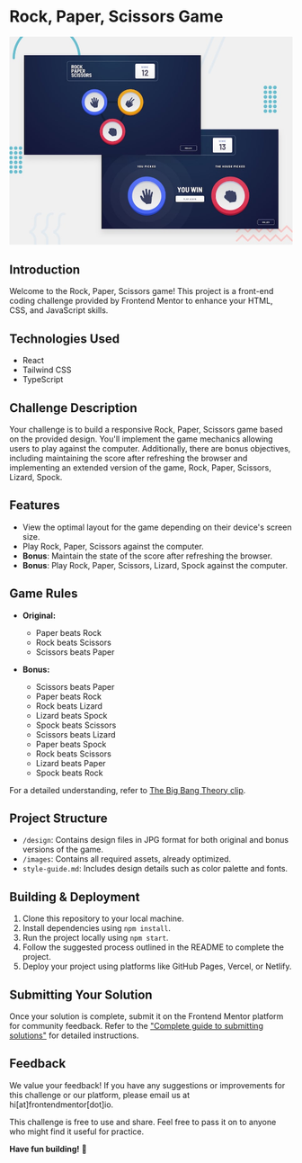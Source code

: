 # Rock, Paper, Scissors Game

![Design preview for the Rock, Paper, Scissors coding challenge](./design/desktop-preview.jpg)

## Introduction

Welcome to the Rock, Paper, Scissors game! This project is a front-end coding challenge provided by Frontend Mentor to enhance your HTML, CSS, and JavaScript skills.

## Technologies Used

- React
- Tailwind CSS
- TypeScript

## Challenge Description

Your challenge is to build a responsive Rock, Paper, Scissors game based on the provided design. You'll implement the game mechanics allowing users to play against the computer. Additionally, there are bonus objectives, including maintaining the score after refreshing the browser and implementing an extended version of the game, Rock, Paper, Scissors, Lizard, Spock.

## Features

- View the optimal layout for the game depending on their device's screen size.
- Play Rock, Paper, Scissors against the computer.
- **Bonus**: Maintain the state of the score after refreshing the browser.
- **Bonus**: Play Rock, Paper, Scissors, Lizard, Spock against the computer.

## Game Rules

- **Original:**
  - Paper beats Rock
  - Rock beats Scissors
  - Scissors beats Paper

- **Bonus:**
  - Scissors beats Paper
  - Paper beats Rock
  - Rock beats Lizard
  - Lizard beats Spock
  - Spock beats Scissors
  - Scissors beats Lizard
  - Paper beats Spock
  - Rock beats Scissors
  - Lizard beats Paper
  - Spock beats Rock

For a detailed understanding, refer to [The Big Bang Theory clip](https://www.youtube.com/watch?v=iSHPVCBsnLw).

## Project Structure

- `/design`: Contains design files in JPG format for both original and bonus versions of the game.
- `/images`: Contains all required assets, already optimized.
- `style-guide.md`: Includes design details such as color palette and fonts.

## Building & Deployment

1. Clone this repository to your local machine.
2. Install dependencies using `npm install`.
3. Run the project locally using `npm start`.
4. Follow the suggested process outlined in the README to complete the project.
5. Deploy your project using platforms like GitHub Pages, Vercel, or Netlify.

## Submitting Your Solution

Once your solution is complete, submit it on the Frontend Mentor platform for community feedback. Refer to the ["Complete guide to submitting solutions"](https://medium.com/frontend-mentor/a-complete-guide-to-submitting-solutions-on-frontend-mentor-ac6384162248) for detailed instructions.

## Feedback

We value your feedback! If you have any suggestions or improvements for this challenge or our platform, please email us at hi[at]frontendmentor[dot]io.

This challenge is free to use and share. Feel free to pass it on to anyone who might find it useful for practice.

**Have fun building!** 🚀
